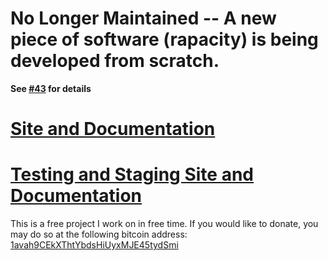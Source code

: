 No Longer Maintained -- A new piece of software (rapacity) is being developed from scratch.
===============================================================
**See [#43](https://github.com/Galts-Gulch/avarice/issues/43) for details**

[Site and Documentation](http://galts-gulch.github.io/avarice/)
===============================================================
[Testing and Staging Site and Documentation](http://galts-gulch.github.io/avarice-testing/)
===============================================================

This is a free project I work on in free time. If you would like to
donate, you may do so at the following bitcoin address:
[1avah9CEkXThtYbdsHiUyxMJE45tydSmi](bitcoin://1avah9CEkXThtYbdsHiUyxMJE45tydSmi)
